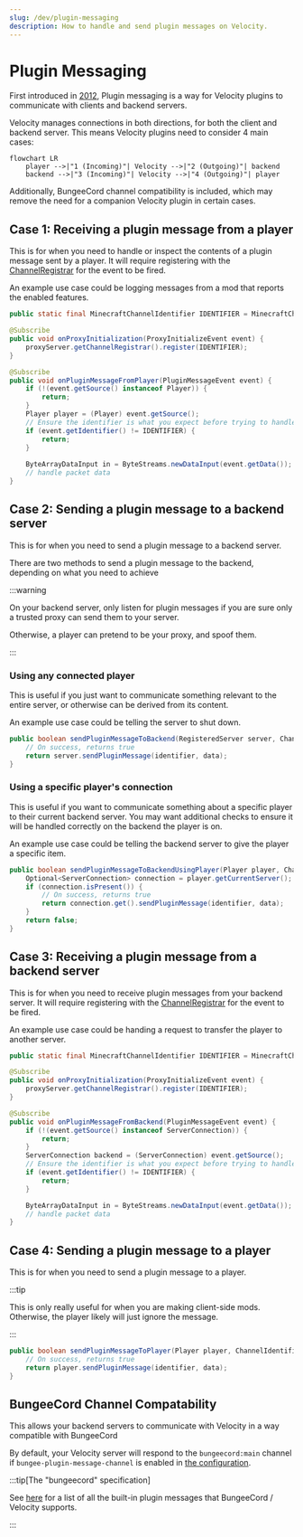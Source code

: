 ```yaml
---
slug: /dev/plugin-messaging
description: How to handle and send plugin messages on Velocity.
---
```


# Plugin Messaging

First introduced in [2012](https://web.archive.org/web/20220711204310/https://dinnerbone.com/blog/2012/01/13/minecraft-plugin-channels-messaging/),
Plugin messaging is a way for Velocity plugins to communicate with clients and backend servers. 

Velocity manages connections in both directions, for both the client and backend server.
This means Velocity plugins need to consider 4 main cases:

```mermaid
flowchart LR
    player -->|"1 (Incoming)"| Velocity -->|"2 (Outgoing)"| backend
    backend -->|"3 (Incoming)"| Velocity -->|"4 (Outgoing)"| player
```

Additionally, BungeeCord channel compatibility is included, which may remove the need for a companion Velocity plugin in certain cases.

## Case 1: Receiving a plugin message from a player

This is for when you need to handle or inspect the contents of a plugin message sent by a player. It will require registering with the [ChannelRegistrar](https://jd.papermc.io/velocity/3.0.0/com/velocitypowered/api/proxy/messages/ChannelRegistrar.html) for the event to be fired. 

An example use case could be logging messages from a mod that reports the enabled features.

```java
public static final MinecraftChannelIdentifier IDENTIFIER = MinecraftChannelIdentifier.from("custom:main");

@Subscribe
public void onProxyInitialization(ProxyInitializeEvent event) {
    proxyServer.getChannelRegistrar().register(IDENTIFIER);
}

@Subscribe
public void onPluginMessageFromPlayer(PluginMessageEvent event) {
    if (!(event.getSource() instanceof Player)) {
        return;
    }
    Player player = (Player) event.getSource();
    // Ensure the identifier is what you expect before trying to handle the data
    if (event.getIdentifier() != IDENTIFIER) {
        return;
    }
    
    ByteArrayDataInput in = ByteStreams.newDataInput(event.getData());
    // handle packet data
}
```

## Case 2: Sending a plugin message to a backend server

This is for when you need to send a plugin message to a backend server.

There are two methods to send a plugin message to the backend, depending on what you need to achieve

:::warning

On your backend server, only listen for plugin messages if you are sure only a trusted proxy can send them to your server.

Otherwise, a player can pretend to be your proxy, and spoof them.

:::

### Using any connected player

This is useful if you just want to communicate something relevant to the entire server,
or otherwise can be derived from its content.

An example use case could be telling the server to shut down.

```java
public boolean sendPluginMessageToBackend(RegisteredServer server, ChannelIdentifier identifier, byte[] data) {
    // On success, returns true
    return server.sendPluginMessage(identifier, data);
}
```

### Using a specific player's connection

This is useful if you want to communicate something about a specific player to their current backend server.
You may want additional checks to ensure it will be handled correctly on the backend the player is on.

An example use case could be telling the backend server to give the player a specific item.

```java
public boolean sendPluginMessageToBackendUsingPlayer(Player player, ChannelIdentifier identifier, byte[] data) {
    Optional<ServerConnection> connection = player.getCurrentServer();
    if (connection.isPresent()) {
        // On success, returns true
        return connection.get().sendPluginMessage(identifier, data);
    }
    return false;
}
```

## Case 3: Receiving a plugin message from a backend server

This is for when you need to receive plugin messages from your backend server. It will require registering with the [ChannelRegistrar](https://jd.papermc.io/velocity/3.0.0/com/velocitypowered/api/proxy/messages/ChannelRegistrar.html) for the event to be fired.

An example use case could be handing a request to transfer the player to another server.

```java
public static final MinecraftChannelIdentifier IDENTIFIER = MinecraftChannelIdentifier.from("custom:main");

@Subscribe
public void onProxyInitialization(ProxyInitializeEvent event) {
    proxyServer.getChannelRegistrar().register(IDENTIFIER);
}

@Subscribe
public void onPluginMessageFromBackend(PluginMessageEvent event) {
    if (!(event.getSource() instanceof ServerConnection)) {
        return;
    }
    ServerConnection backend = (ServerConnection) event.getSource();
    // Ensure the identifier is what you expect before trying to handle the data
    if (event.getIdentifier() != IDENTIFIER) {
        return;
    }

    ByteArrayDataInput in = ByteStreams.newDataInput(event.getData());
    // handle packet data
}
```
## Case 4: Sending a plugin message to a player

This is for when you need to send a plugin message to a player.

:::tip

This is only really useful for when you are making client-side mods. Otherwise, the player likely will just ignore the message.

:::

```java
public boolean sendPluginMessageToPlayer(Player player, ChannelIdentifier identifier, byte[] data) {
    // On success, returns true
    return player.sendPluginMessage(identifier, data);
}
```

## BungeeCord Channel Compatability

This allows your backend servers to communicate with Velocity
in a way compatible with BungeeCord

By default, your Velocity server will respond to the `bungeecord:main` channel if `bungee-plugin-message-channel` is enabled in [the configuration](/velocity/configuration#advanced-section).

:::tip[The "bungeecord" specification]

See [here](/paper/dev/plugin-messaging#bungeecord-plugin-message-types) for a list of all the built-in plugin messages that BungeeCord / Velocity supports.

:::
